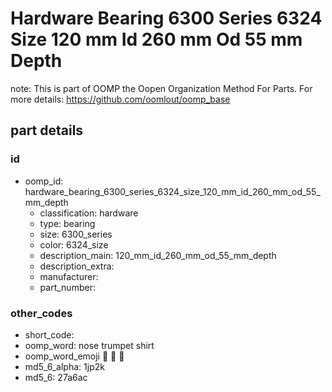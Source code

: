 # Hardware Bearing 6300 Series 6324 Size 120 mm Id 260 mm Od 55 mm Depth  

note: This is part of OOMP the Oopen Organization Method For Parts. For more details: https://github.com/oomlout/oomp_base

##  part details





### id
* oomp_id: hardware_bearing_6300_series_6324_size_120_mm_id_260_mm_od_55_mm_depth
  * classification: hardware
  * type: bearing
  * size: 6300_series
  * color: 6324_size
  * description_main: 120_mm_id_260_mm_od_55_mm_depth
  * description_extra: 
  * manufacturer: 
  * part_number: 

### other_codes
* short_code: 
* oomp_word: nose trumpet shirt
* oomp_word_emoji :nose: :trumpet: :shirt:
* md5_6_alpha: 1jp2k
* md5_6: 27a6ac